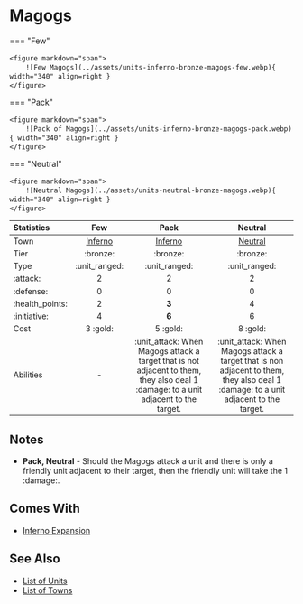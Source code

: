 # Magogs

=== "Few"

    <figure markdown="span">
        ![Few Magogs](../assets/units-inferno-bronze-magogs-few.webp){ width="340" align=right }
    </figure>

=== "Pack"

    <figure markdown="span">
        ![Pack of Magogs](../assets/units-inferno-bronze-magogs-pack.webp){ width="340" align=right }
    </figure>

=== "Neutral"

    <figure markdown="span">
        ![Neutral Magogs](../assets/units-neutral-bronze-magogs.webp){ width="340" align=right }
    </figure>


| Statistics | Few | Pack | Neutral |
| :--- | :---: | :---: | :---: |
| Town | [Inferno](../towns/inferno.md) | [Inferno](../towns/inferno.md) | [Neutral](../towns/neutral.md) |
| Tier | :bronze: | :bronze: | :bronze: |
| Type | :unit_ranged: | :unit_ranged: | :unit_ranged: |
| :attack: | 2 | 2 | 2 |
| :defense: | 0 | 0 | 0 |
| :health_points: | 2 | **3** | 4 |
| :initiative: | 4 | **6** | 6 |
| Cost | 3 :gold: | 5 :gold: | 8 :gold: |
| Abilities | - | :unit_attack: When Magogs attack a target that is not adjacent to them, they also deal 1 :damage: to a unit adjacent to the target. | :unit_attack: When Magogs attack a target that is non adjacent to them, they also deal 1 :damage: to a unit adjacent to the target. |


## Notes

- **Pack, Neutral** - Should the Magogs attack a unit and there is only a friendly unit adjacent to their target, then the friendly unit will take the 1 :damage:.



## Comes With

- [Inferno Expansion](../content/inferno_expansion.md)


## See Also

- [List of Units](index.md)
- [List of Towns](../towns/index.md)